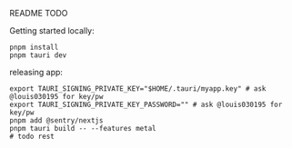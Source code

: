 README TODO

Getting started locally:
```
pnpm install
pnpm tauri dev
```



releasing app:
```
export TAURI_SIGNING_PRIVATE_KEY="$HOME/.tauri/myapp.key" # ask @louis030195 for key/pw 
export TAURI_SIGNING_PRIVATE_KEY_PASSWORD="" # ask @louis030195 for key/pw 
pnpm add @sentry/nextjs
pnpm tauri build -- --features metal
# todo rest
```



